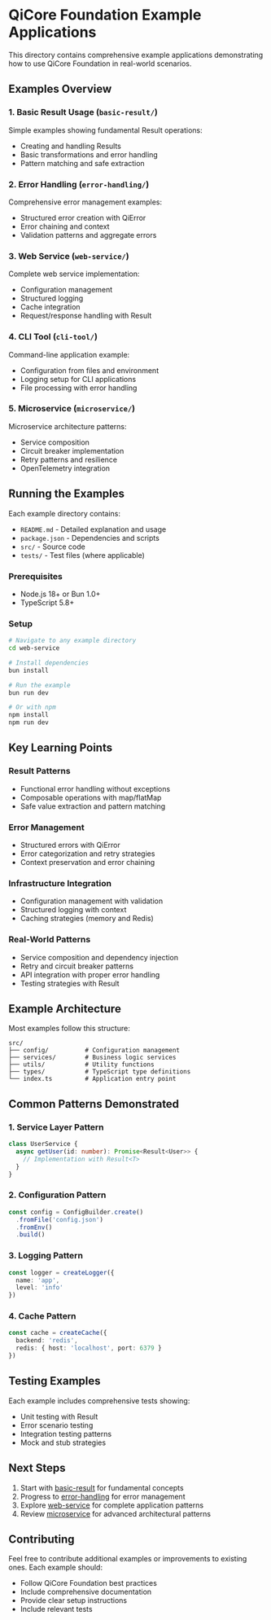 # QiCore Foundation Example Applications

This directory contains comprehensive example applications demonstrating how to use QiCore Foundation in real-world scenarios.

## Examples Overview

### 1. Basic Result Usage (`basic-result/`)
Simple examples showing fundamental Result<T> operations:
- Creating and handling Results
- Basic transformations and error handling
- Pattern matching and safe extraction

### 2. Error Handling (`error-handling/`)
Comprehensive error management examples:
- Structured error creation with QiError
- Error chaining and context
- Validation patterns and aggregate errors

### 3. Web Service (`web-service/`)
Complete web service implementation:
- Configuration management
- Structured logging
- Cache integration
- Request/response handling with Result<T>

### 4. CLI Tool (`cli-tool/`)
Command-line application example:
- Configuration from files and environment
- Logging setup for CLI applications
- File processing with error handling

### 5. Microservice (`microservice/`)
Microservice architecture patterns:
- Service composition
- Circuit breaker implementation
- Retry patterns and resilience
- OpenTelemetry integration

## Running the Examples

Each example directory contains:
- `README.md` - Detailed explanation and usage
- `package.json` - Dependencies and scripts
- `src/` - Source code
- `tests/` - Test files (where applicable)

### Prerequisites

- Node.js 18+ or Bun 1.0+
- TypeScript 5.8+

### Setup

```bash
# Navigate to any example directory
cd web-service

# Install dependencies
bun install

# Run the example
bun run dev

# Or with npm
npm install
npm run dev
```

## Key Learning Points

### Result<T> Patterns
- Functional error handling without exceptions
- Composable operations with map/flatMap
- Safe value extraction and pattern matching

### Error Management
- Structured errors with QiError
- Error categorization and retry strategies
- Context preservation and error chaining

### Infrastructure Integration
- Configuration management with validation
- Structured logging with context
- Caching strategies (memory and Redis)

### Real-World Patterns
- Service composition and dependency injection
- Retry and circuit breaker patterns
- API integration with proper error handling
- Testing strategies with Result<T>

## Example Architecture

Most examples follow this structure:

```
src/
├── config/          # Configuration management
├── services/        # Business logic services
├── utils/           # Utility functions
├── types/           # TypeScript type definitions
└── index.ts         # Application entry point
```

## Common Patterns Demonstrated

### 1. Service Layer Pattern
```typescript
class UserService {
  async getUser(id: number): Promise<Result<User>> {
    // Implementation with Result<T>
  }
}
```

### 2. Configuration Pattern
```typescript
const config = ConfigBuilder.create()
  .fromFile('config.json')
  .fromEnv()
  .build()
```

### 3. Logging Pattern
```typescript
const logger = createLogger({
  name: 'app',
  level: 'info'
})
```

### 4. Cache Pattern
```typescript
const cache = createCache({
  backend: 'redis',
  redis: { host: 'localhost', port: 6379 }
})
```

## Testing Examples

Each example includes comprehensive tests showing:
- Unit testing with Result<T>
- Error scenario testing
- Integration testing patterns
- Mock and stub strategies

## Next Steps

1. Start with [basic-result](./basic-result/) for fundamental concepts
2. Progress to [error-handling](./error-handling/) for error management
3. Explore [web-service](./web-service/) for complete application patterns
4. Review [microservice](./microservice/) for advanced architectural patterns

## Contributing

Feel free to contribute additional examples or improvements to existing ones. Each example should:
- Follow QiCore Foundation best practices
- Include comprehensive documentation
- Provide clear setup instructions
- Include relevant tests